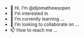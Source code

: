 - 👋 Hi, I’m @dijomathewsopen
- 👀 I’m interested in 
- 🌱 I’m currently learning ...
- 💞️ I’m looking to collaborate on ...
- 📫 How to reach me ...

<!---
dijomathewsopen/dijomathewsopen is a ✨ special ✨ repository because its `README.md` (this file) appears on your GitHub profile.
You can click the Preview link to take a look at your changes.
--->
